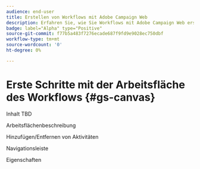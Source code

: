 ```yaml
---
audience: end-user
title: Erstellen von Workflows mit Adobe Campaign Web
description: Erfahren Sie, wie Sie Workflows mit Adobe Campaign Web erstellen
badge: label="Alpha" type="Positive"
source-git-commit: f77b5a483f7276ecade687f9fd9e9028ec750dbf
workflow-type: tm+mt
source-wordcount: '0'
ht-degree: 0%

---
```



# Erste Schritte mit der Arbeitsfläche des Workflows {#gs-canvas}

Inhalt TBD

Arbeitsflächenbeschreibung

Hinzufügen/Entfernen von Aktivitäten

Navigationsleiste

Eigenschaften
